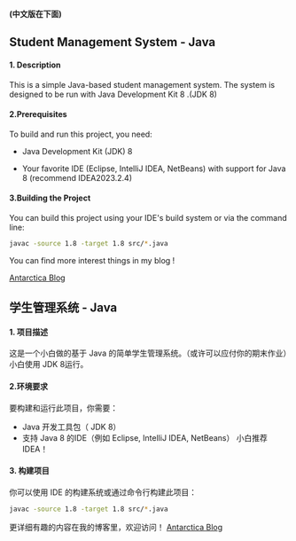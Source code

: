 **(中文版在下面)**

## Student Management System - Java

#### 1. Description

This is a simple Java-based student management system. The system is designed to be  run with Java Development Kit 8 .(JDK 8)

#### 2.Prerequisites

To build and run this project, you need: 

* Java Development Kit (JDK) 8

* Your favorite IDE (Eclipse, IntelliJ IDEA, NetBeans) with support for Java 8 (recommend IDEA2023.2.4)

#### 3.Building the Project

You can build this project using your IDE's build system or via the command line: 

```bash javac -source 1.8 -target 1.8 src/*.java
javac -source 1.8 -target 1.8 src/*.java
```

You can find more interest things in my blog !

[Antarctica Blog](https://antarctica000.github.io/)

## 学生管理系统 - Java

#### 1. 项目描述

这是一个小白做的基于 Java 的简单学生管理系统。（或许可以应付你的期末作业）小白使用 JDK 8运行。

#### 2.环境要求

要构建和运行此项目，你需要：

- Java 开发工具包（ JDK 8）
- 支持 Java 8 的IDE（例如 Eclipse, IntelliJ IDEA, NetBeans）
  小白推荐IDEA！

#### 3. 构建项目

你可以使用 IDE 的构建系统或通过命令行构建此项目：

```bash
javac -source 1.8 -target 1.8 src/*.java
```

更详细有趣的内容在我的博客里，欢迎访问！
[Antarctica Blog](https://antarctica000.github.io/)